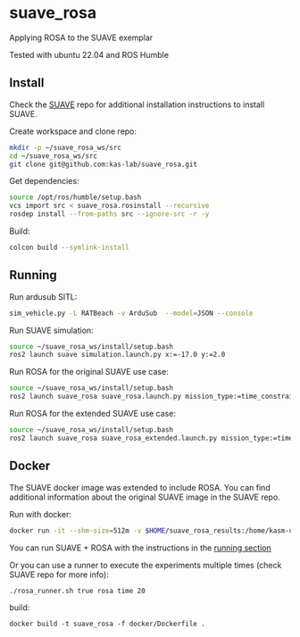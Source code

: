 # suave_rosa
Applying ROSA to the SUAVE exemplar

Tested with ubuntu 22.04 and ROS Humble

## Install

Check the [SUAVE](https://github.com/kas-lab/suave) repo for additional installation instructions to install SUAVE.

Create workspace and clone repo:
```bash
mkdir -p ~/suave_rosa_ws/src
cd ~/suave_rosa_ws/src
git clone git@github.com:kas-lab/suave_rosa.git
```

Get dependencies:
```bash
source /opt/ros/humble/setup.bash
vcs import src < suave_rosa.rosinstall --recursive
rosdep install --from-paths src --ignore-src -r -y
```

Build:
```bash
colcon build --symlink-install
```

## Running

Run ardusub SITL:
```bash
sim_vehicle.py -L RATBeach -v ArduSub  --model=JSON --console
```

Run SUAVE simulation:
```bash
source ~/suave_rosa_ws/install/setup.bash
ros2 launch suave simulation.launch.py x:=-17.0 y:=2.0
```

Run ROSA for the original SUAVE use case:
```bash
source ~/suave_rosa_ws/install/setup.bash
ros2 launch suave_rosa suave_rosa.launch.py mission_type:=time_constrained_mission result_filename:=suave_rosa_result
```

Run ROSA for the extended SUAVE use case:
```bash
source ~/suave_rosa_ws/install/setup.bash
ros2 launch suave_rosa suave_rosa_extended.launch.py mission_type:=time_constrained_mission result_filename:=suave_rosa_result
```

## Docker

The SUAVE docker image was extended to include ROSA. You can find additional information about the original SUAVE image in the SUAVE repo.

Run with docker:
```bash
docker run -it --shm-size=512m -v $HOME/suave_rosa_results:/home/kasm-user/suave/results -p 6901:6901 -e VNC_PW=password --security-opt seccomp=unconfined ghcr.io/kas-lab/suave_rosa:main
```

You can run SUAVE + ROSA with the instructions in the [running section](##running)

Or you can use a runner to execute the experiments multiple times (check SUAVE repo for more info):
```bash
./rosa_runner.sh true rosa time 20
```

build:
```
docker build -t suave_rosa -f docker/Dockerfile .
```
